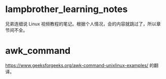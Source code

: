 # lampbrother_learning_notes

兄弟连细说 Linux 视频教程的笔记。根据个人情况，会的内容就跳过了，所以章节间不全。

# awk_command

https://www.geeksforgeeks.org/awk-command-unixlinux-examples/ 的翻译。
